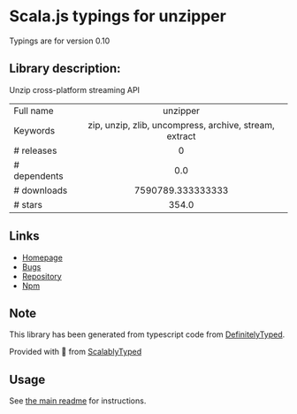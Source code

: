 
# Scala.js typings for unzipper

Typings are for version 0.10

## Library description:
Unzip cross-platform streaming API

|                    |                 |
| ------------------ | :-------------: |
| Full name          | unzipper |
| Keywords           | zip, unzip, zlib, uncompress, archive, stream, extract |
| # releases         | 0 |
| # dependents       | 0.0 |
| # downloads        | 7590789.333333333 |
| # stars            | 354.0 |

## Links
- [Homepage](https://github.com/ZJONSSON/node-unzipper#readme)
- [Bugs](https://github.com/ZJONSSON/node-unzipper/issues)
- [Repository](https://github.com/ZJONSSON/node-unzipper)
- [Npm](https://www.npmjs.com/package/unzipper)
    


## Note
This library has been generated from typescript code from [DefinitelyTyped](https://definitelytyped.org).

Provided with :purple_heart: from [ScalablyTyped](https://github.com/oyvindberg/ScalablyTyped)

## Usage
See [the main readme](../../readme.md) for instructions.


